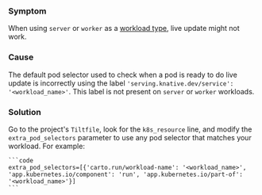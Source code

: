 ### Symptom

When using `server` or `worker` as a
[workload type](https://docs-staging.vmware.com/en/draft/VMware-Tanzu-Application-Platform/1.3/tap/GUID-workloads-workload-types.html#types),
live update might not work.

### Cause

The default pod selector used to check when a pod is ready to do live update is incorrectly using
the label `'serving.knative.dev/service': '<workload_name>'`.
This label is not present on  `server` or `worker` workloads.

### Solution

Go to the project's `Tiltfile`, look for the `k8s_resource` line, and modify the `extra_pod_selectors`
parameter to use any pod selector that matches your workload. For example:

    ```code
    extra_pod_selectors=[{'carto.run/workload-name': '<workload_name>', 'app.kubernetes.io/component': 'run', 'app.kubernetes.io/part-of': '<workload_name>'}]
    ```